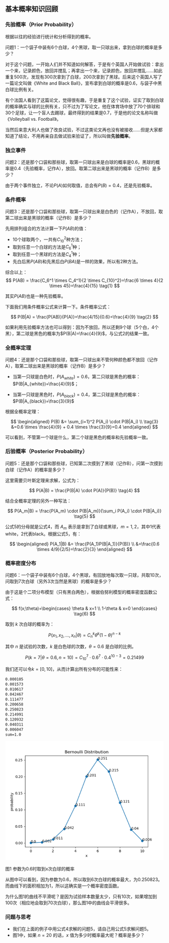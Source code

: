<!--Copyright © Microsoft Corporation. All rights reserved.
  适用于[License](https://github.com/Microsoft/ai-edu/blob/master/LICENSE.md)版权许可-->


## 基本概率知识回顾

### 先验概率（Prior Probability）

根据以往的经验进行统计和分析得到的概率。

问题1：一个袋子中装有6个白球，4个黑球，取一只球出来，拿到白球的概率是多少？

对于这个问题，一开始人们并不知道如何解答，于是有个英国人开始做试验：拿出一个来，记录颜色，放回并搅乱；再拿出一个来，记录颜色，放回并搅乱......如此重复500次，发现有300次拿到了白球，200次拿到了黑球。后来这个英国人写了一篇论文叫做《White and Black Ball》，宣布拿到白球的概率是0.6，与袋子中黑白球比例有关。

有个法国人看到了这篇论文，觉得很有趣，于是重复了这个试验，证实了取到白球的概率确实与球的比例有关，只不过为了写论文，他在体育场中放了70个排球和30个足球，让一个盲人去踢球，最终得到的结果是0.7，于是他的论文名称叫做《Volleyball vs. Football》。

当然后来意大利人也做了改良试验，不过这类论文再也没有被接收......但是大家都知道了结论，不用再亲自去做试验来验证了，所以叫做**先验概率**。

### 独立事件

问题2：还是那个口袋和那些球，取第一只球出来是白球的概率是0.6，黑球的概率是0.4（先验概率，记作A），放回。取第二球出来是黑球的概率（记作B）是多少？

由于两个事件独立，不论$P(A)$如何取值，总会有$P(B)=0.4$，还是先验概率。

### 条件概率

问题3：还是那个口袋和那些球，取第一只球出来是白色的（记作A），不放回，取第二球出来是黑球的概率（记作B）是多少？

先用排列组合的方法计算一下$P(AB)$的值：
- 10个球取两个，一共有$C^2_{10}$种方法；
- 取到任意一个白球的方法是$C_6^1$种；
- 取到任意一个黑球的方法是$C_4^1$种；
- 先白后黑$P(AB)$和先黑后白$P(BA)$是一样的效果，所以有2种方法。

综合以上：
$$
P(AB) = \frac{C_6^1 \times C_4^1}{2 \times C_{10}^2}=\frac{6 \times 4}{2 \times 45}=\frac{4}{15} \tag{1}
$$

其实$P(AB)$也是一种先验概率。

下面我们用条件概率公式来计算一下。条件概率公式：

$$
P(B|A) = \frac{P(AB)}{P(A)}=\frac{4/15}{0.6}=\frac{4}{9} \tag{2}
$$

如果利用先验概率方法也可以得到：因为不放回，所以还剩9个球（5个白，4个黑），第二球是黑色的概率为$P(B|A)=\frac{4}{9}$，与公式2的结果一致。

### 全概率定理

问题4：还是那个口袋和那些球，取第一只球出来不管何种颜色都不放回（记作A），取第二球出来是黑球的概率（记作B）是多少？

- 当第一只球是白色时，$P(A_{white})=0.6$，第二只球是黑色的概率：$P(B|A_{white})=\frac{4}{9}$；

- 当第一只球是黑色时，$P(A_{black})=0.4$，第二只球是黑色的概率：$P(B|A_{black})=\frac{3}{9}$

根据全概率定理：

$$
\begin{aligned}
P(B) &= \sum_{i=1}^2 P(A_i) \cdot P(B|A_i) \\ \tag{3}
&=0.6 \times \frac{4}{9} + 0.4 \times \frac{3}{9}=0.4
\end{aligned}
$$

可以看到，不管第一个球是什么，第二个球是黑色的概率和先验概率一致。

### 后验概率（Posterior Probability）

问题5：还是那个口袋和那些球，已知第二次摸到了黑球（记作B），问第一次摸到白球（记作A）的概率是多少？

这里需要贝叶斯定理来求解，公式为：

$$
P(A|B) = \frac{P(B|A) \cdot P(A)}{P(B)} \tag{4}
$$

结合全概率定理的另外一种写法：

$$
P(A_m|B) = \frac{P(A_m) \cdot P(B|A_m)}{\sum_i P(A_i) \cdot P(B|A_i)} \tag{5}
$$

公式5的分母就是公式4，而 $A_m$ 表示是拿到了白球或黑球，$m=1,2$，其中1代表white，2代表black。根据公式5，有：

$$
\begin{aligned}
P(A_1|B) &= \frac{P(A_1)P(B|A_1)}{P(B)} \\
&=\frac{0.6 \times 4/9}{2/5}=\frac{2}{3}
\end{aligned}
$$

### 概率密度分布

问题6：一个袋子中装有6个白球，4个黑球，有回放地每次取一只球，共取10次，问取到7次白球（另外3次当然是黑球）的概率是多少？

由于这是个二项分布模型（只有黑白两色），根据伯努利模型的概率密度函数公式：

$$
f(x;\theta)=\begin{cases} \theta & x=1 \\ 1-\theta & x=0  \end{cases} \tag{6}
$$

取到 $k$ 次白球的概率为：

$$
P(x_1,x_2,...,x_n|\theta) = C_n^k \theta^k (1-\theta)^{n-k} \tag{7}
$$

其中 $n$ 是试验的次数，$k$ 是白色球的次数，$\theta=0.6$ 是白球的比例。

$$
P(k=7|\theta=0.6,n=10) = C_{10}^7 \cdot 0.6^7 \cdot 0.4^{10-3}=0.21499
$$

我们还可以令$k=[0,10]$，从而计算出所有分布的可能性来：

```
0.000105
0.001573
0.010617
0.042467
0.111477
0.200658
0.250823
0.214991
0.120932
0.040311
0.006047
sum=1.0
```

<img src="Images/BernoulliDist.png"/>

图1 参数为0.6时取到x次白球的概率

从图中可以看到，因为参数为0.6，所以取到6次白球的概率最大，为0.250823。而曲线下的面积相加为1，所以这确实是一个概率密度函数。

为什么图1的曲线不平滑呢？是因为试验样本数量太少，只有10次，如果增加到100次（相应地会取到70次白球），那么图1中的曲线会平滑很多。

### 问题与思考

- 我们在上面的例子中用公式4求解的问题5，请自己用公式5求解问题5。
- 图1中，如果 $n=20$ 的话，$x$ 值为多少时概率最大呢？概率是多少？